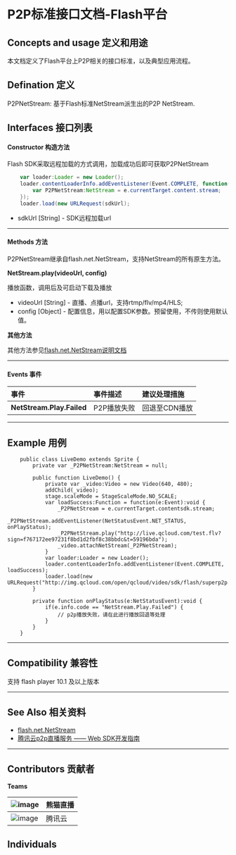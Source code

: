 # P2P标准接口文档-Flash平台

## Concepts and usage 定义和用途

本文档定义了Flash平台上P2P相关的接口标准，以及典型应用流程。

## Defination 定义

P2PNetStream: 基于Flash标准NetStream派生出的P2P NetStream.

## Interfaces 接口列表

#### Constructor 构造方法
Flash SDK采取远程加载的方式调用，加载成功后即可获取P2PNetStream
```actionscript
    var loader:Loader = new Loader();
    loader.contentLoaderInfo.addEventListener(Event.COMPLETE, function(e:Event):void {
        var P2PNetStream:NetStream = e.currentTarget.content.stream;
    });
    loader.load(new URLRequest(sdkUrl);
```
- sdkUrl [String] - SDK远程加载url

---


#### Methods 方法
P2PNetStream继承自flash.net.NetStream，支持NetStream的所有原生方法。

**NetStream.play(videoUrl, config)**

播放函数，调用后及可启动下载及播放
- videoUrl [String] - 直播、点播url，支持rtmp/flv/mp4/HLS;
- config [Object] - 配置信息，用以配置SDK参数。预留使用，不传则使用默认值。

**其他方法**

其他方法参见[flash.net.NetStream说明文档](http://help.adobe.com/zh_CN/FlashPlatform/reference/actionscript/3/flash/net/NetStream.html)

---

#### Events 事件
| 事件 | 事件描述 | 建议处理措施 |
| :------------ | :------------ | :------------ |
| **NetStream.Play.Failed** | P2P播放失败 | 回退至CDN播放 |

---

## Example 用例

```
    public class LiveDemo extends Sprite {
        private var _P2PNetStream:NetStream = null;

        public function LiveDemo() {
            private var _video:Video = new Video(640, 480); 
            addChild(_video); 
            stage.scaleMode = StageScaleMode.NO_SCALE;
            var loadSuccess:Function = function(e:Event):void {
                _P2PNetStream = e.currentTarget.contentsdk.stream;
                _P2PNetStream.addEventListener(NetStatusEvent.NET_STATUS, onPlayStatus);
                _P2PNetStream.play("http://live.qcloud.com/test.flv?sign=f767172ee97231f8bd1d2fbf8c38bbdc&t=59196bda");
                _video.attachNetStream(_P2PNetStream);
            }
            var loader:Loader = new Loader();
            loader.contentLoaderInfo.addEventListener(Event.COMPLETE, loadSuccess); 
            loader.load(new URLRequest("http://img.qcloud.com/open/qcloud/video/sdk/flash/superp2p.swf"));
        }

        private function onPlayStatus(e:NetStatusEvent):void { 
            if(e.info.code == "NetStream.Play.Failed") {
                // p2p播放失败，请在此进行播放回退等处理
            }
        }
    }
```
---

## Compatibility 兼容性
支持 flash player 10.1 及以上版本

---
## See Also 相关资料
- [flash.net.NetStream](http://help.adobe.com/zh_CN/FlashPlatform/reference/actionscript/3/flash/net/NetStream.html)  
- [腾讯云p2p直播服务 —— Web SDK开发指南](https://github.com/Vbytes/flash-demo/blob/master/README.md)
---

## Contributors 贡献者

**Teams** 

![image](https://i.h2.pdim.gs/b2a97149ec43dfc95eb177508af29f6c.png) | 熊猫直播
---|---
![image](https://imgcache.qq.com/open_proj/proj_qcloud_v2/gateway/event/pc/tcc2017/css/img/logo1.png) | 腾讯云


**Individuals**   
-